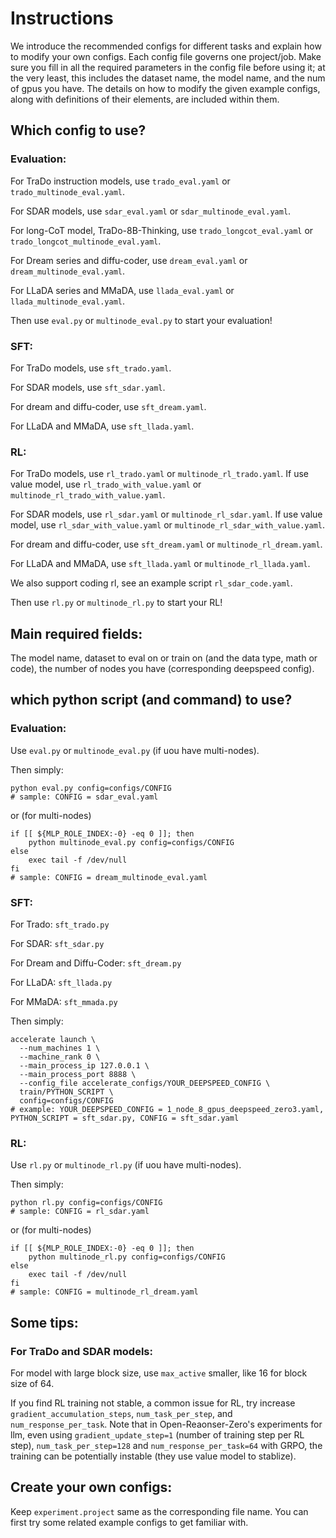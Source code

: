 # Instructions

We introduce the recommended configs for different tasks and explain how to modify your own configs. Each config file governs one project/job. Make sure you fill in all the required parameters in the config file before using it; at the very least, this includes the dataset name, the model name, and the num of gpus you have. The details on how to modify the given example configs, along with definitions of their elements, are included within them.



## Which config to use?


### Evaluation:

For TraDo instruction models, use `trado_eval.yaml` or `trado_multinode_eval.yaml`. 

For SDAR models, use `sdar_eval.yaml` or `sdar_multinode_eval.yaml`. 

For long-CoT model, TraDo-8B-Thinking, use `trado_longcot_eval.yaml` or `trado_longcot_multinode_eval.yaml`. 

For Dream series and diffu-coder, use `dream_eval.yaml` or `dream_multinode_eval.yaml`. 

For LLaDA series and MMaDA, use `llada_eval.yaml` or `llada_multinode_eval.yaml`.

Then use `eval.py` or `multinode_eval.py` to start your evaluation!

### SFT:

For TraDo models, use `sft_trado.yaml`. 

For SDAR models, use `sft_sdar.yaml`. 

For dream and diffu-coder, use `sft_dream.yaml`. 

For LLaDA and MMaDA, use `sft_llada.yaml`.

### RL:

For TraDo models, use `rl_trado.yaml` or `multinode_rl_trado.yaml`. 
If use value model, use `rl_trado_with_value.yaml` or `multinode_rl_trado_with_value.yaml`. 

For SDAR models, use `rl_sdar.yaml` or `multinode_rl_sdar.yaml`. 
If use value model, use `rl_sdar_with_value.yaml` or `multinode_rl_sdar_with_value.yaml`. 

For dream and diffu-coder, use `sft_dream.yaml` or `multinode_rl_dream.yaml`. 

For LLaDA and MMaDA, use `sft_llada.yaml` or `multinode_rl_llada.yaml`. 

We also support coding rl, see an example script `rl_sdar_code.yaml`.

Then use `rl.py` or `multinode_rl.py` to start your RL!


## Main required fields:

The model name, dataset to eval on or train on (and the data type, math or code),  the number of nodes you have (corresponding deepspeed config).


## which python script (and command) to use?

### Evaluation:

Use `eval.py` or `multinode_eval.py` (if uou have multi-nodes).

Then simply:
```
python eval.py config=configs/CONFIG
# sample: CONFIG = sdar_eval.yaml
```
or (for multi-nodes)
```
if [[ ${MLP_ROLE_INDEX:-0} -eq 0 ]]; then   
    python multinode_eval.py config=configs/CONFIG
else
    exec tail -f /dev/null
fi
# sample: CONFIG = dream_multinode_eval.yaml
```

### SFT:

For Trado: `sft_trado.py`

For SDAR: `sft_sdar.py`

For Dream and Diffu-Coder: `sft_dream.py`

For LLaDA: `sft_llada.py`

For MMaDA: `sft_mmada.py`

Then simply:
```
accelerate launch \
  --num_machines 1 \
  --machine_rank 0 \
  --main_process_ip 127.0.0.1 \
  --main_process_port 8888 \
  --config_file accelerate_configs/YOUR_DEEPSPEED_CONFIG \
  train/PYTHON_SCRIPT \
  config=configs/CONFIG
# example: YOUR_DEEPSPEED_CONFIG = 1_node_8_gpus_deepspeed_zero3.yaml, PYTHON_SCRIPT = sft_sdar.py, CONFIG = sft_sdar.yaml
```


### RL:

Use `rl.py` or `multinode_rl.py` (if uou have multi-nodes).

Then simply:
```
python rl.py config=configs/CONFIG
# sample: CONFIG = rl_sdar.yaml
```
or (for multi-nodes)
```
if [[ ${MLP_ROLE_INDEX:-0} -eq 0 ]]; then   
    python multinode_rl.py config=configs/CONFIG
else
    exec tail -f /dev/null
fi
# sample: CONFIG = multinode_rl_dream.yaml
```


## Some tips:

### For TraDo and SDAR models:

For model with large block size, use `max_active` smaller, like 16 for block size of 64.

If you find RL training not stable, a common issue for RL, try increase `gradient_accumulation_steps`, `num_task_per_step`, and `num_response_per_task`. Note that in Open-Reaonser-Zero's experiments for llm, even using `gradient_update_step=1` (number of training step per RL step), `num_task_per_step=128` and `num_response_per_task=64` with GRPO, the training can be potentially instable (they use value model to stablize).


## Create your own configs:

Keep `experiment.project` same as the corresponding file name. You can first try some related example configs to get familiar with.

